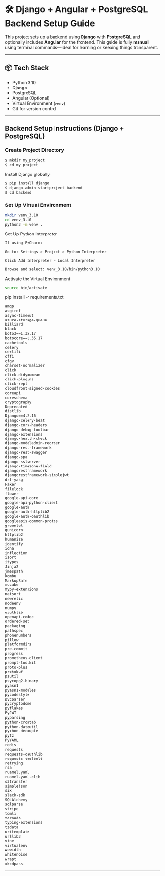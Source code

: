 # 🛠️ Django + Angular + PostgreSQL Backend Setup Guide

This project sets up a backend using **Django** with **PostgreSQL** and optionally includes **Angular** for the frontend. This guide is fully **manual** using terminal commands—ideal for learning or keeping things transparent.

---

## 📦 Tech Stack

- Python 3.10
- Django
- PostgreSQL
- Angular (Optional)
- Virtual Environment (`venv`)
- Git for version control

---

## Backend Setup Instructions (Django + PostgreSQL)

### Create Project Directory

```bash
$ mkdir my_project
$ cd my_project
```
Install Django globally 

````bash
$ pip install django
$ django-admin startproject backend
$ cd backend
````
### Set Up Virtual Environment
````bash
mkdir venv_3.10
cd venv_3.10
python3 -m venv .
````
Set Up Python Interpreter
```bash
If using PyCharm:

Go to: Settings > Project > Python Interpreter

Click Add Interpreter → Local Interpreter

Browse and select: venv_3.10/bin/python3.10
````
Activate the Virtual Environment
````bash
source bin/activate
````
pip install -r requirements.txt
````requirements.txt
amqp
asgiref
async-timeout
azure-storage-queue
billiard
black
boto3==1.35.17
botocore==1.35.17
cachetools
celery
certifi
cffi
cfgv
charset-normalizer
click
click-didyoumean
click-plugins
click-repl
cloudfront-signed-cookies
coreapi
coreschema
cryptography
Deprecated
distlib
Django==4.2.16
django-celery-beat
django-cors-headers
django-debug-toolbar
django-extensions
django-health-check
django-modeladmin-reorder
django-rest-framework
django-rest-swagger
django-spa
django-sslserver
django-timezone-field
djangorestframework
djangorestframework-simplejwt
drf-yasg
Faker
filelock
flower
google-api-core
google-api-python-client
google-auth
google-auth-httplib2
google-auth-oauthlib
googleapis-common-protos
greenlet
gunicorn
httplib2
humanize
identify
idna
inflection
isort
itypes
Jinja2
jmespath
kombu
MarkupSafe
mccabe
mypy-extensions
natsort
newrelic
nodeenv
numpy
oauthlib
openapi-codec
ordered-set
packaging
pathspec
phonenumbers
pillow
platformdirs
pre-commit
progress
prometheus-client
prompt-toolkit
proto-plus
protobuf
psutil
psycopg2-binary
pyasn1
pyasn1-modules
pycodestyle
pycparser
pycryptodome
pyflakes
PyJWT
pyparsing
python-crontab
python-dateutil
python-decouple
pytz
PyYAML
redis
requests
requests-oauthlib
requests-toolbelt
retrying
rsa
ruamel.yaml
ruamel.yaml.clib
s3transfer
simplejson
six
slack-sdk
SQLAlchemy
sqlparse
stripe
tomli
tornado
typing-extensions
tzdata
uritemplate
urllib3
vine
virtualenv
wcwidth
whitenoise
wrapt
xkcdpass
````
---
